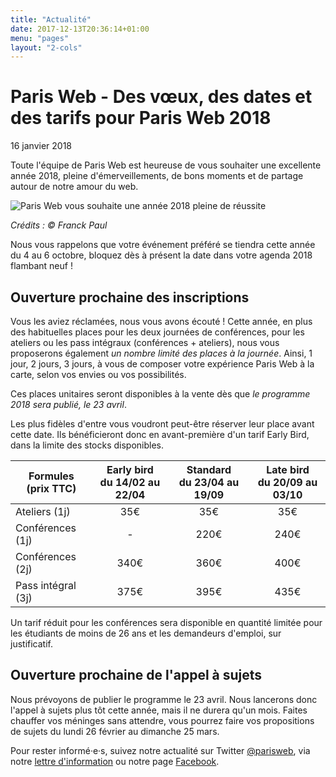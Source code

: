 ```yaml
---
title: "Actualité"
date: 2017-12-13T20:36:14+01:00
menu: "pages"
layout: "2-cols"
---
```


# Paris Web - Des vœux, des dates et des tarifs pour Paris Web 2018

<time datetime="16 janvier 2018" pubdate="">16 janvier 2018</time>

<p class="intro">
  Toute l'équipe de Paris Web est heureuse de vous souhaiter une excellente année 2018, pleine d'émerveillements, de bons moments et de partage autour de notre amour du web.
</p>

![Paris Web vous souhaite une année 2018 pleine de réussite](https://www.paris-web.fr/actualites/carte-voeux-paris-web-2018-petit.png)

*Crédits : © Franck Paul*

Nous vous rappelons que votre événement préféré se tiendra cette année du 4 au 6 octobre, bloquez dès à présent la date dans votre agenda 2018 flambant neuf !

## Ouverture prochaine des inscriptions

Vous les aviez réclamées, nous vous avons écouté ! Cette année, en plus des habituelles places pour les deux journées de conférences, pour les ateliers ou les pass intégraux (conférences + ateliers), nous vous proposerons également *un nombre limité des places à la journée*. Ainsi, 1 jour, 2 jours, 3 jours, à vous de composer votre expérience Paris Web à la carte, selon vos envies ou vos possibilités.

Ces places unitaires seront disponibles à la vente dès que *le programme 2018 sera publié, le 23 avril*.

Les plus fidèles d'entre vous voudront peut-être réserver leur place avant cette date. Ils bénéficieront donc en avant-première d'un tarif Early Bird, dans la limite des stocks disponibles.

| Formules<br>(prix TTC) | Early bird<br>du 14/02 au 22/04 | Standard<br>du 23/04 au 19/09 | Late bird<br>du 20/09 au 03/10 |
| ------------------- | :--------------------------: | :------------------------: | :-------------------------: |
| Ateliers (1j) | 35€ | 35€ | 35€ |
| Conférences (1j) | - | 220€ | 240€ |
| Conférences (2j) | 340€ | 360€ | 400€ |
| Pass intégral (3j) | 375€ | 395€ | 435€ |

Un tarif réduit pour les conférences sera disponible en quantité limitée pour les étudiants de moins de 26 ans et les demandeurs d'emploi, sur justificatif.

## Ouverture prochaine de l'appel à sujets

Nous prévoyons de publier le programme le 23 avril. Nous lancerons donc l'appel à sujets plus tôt cette année, mais il ne durera qu'un mois. Faites chauffer vos méninges sans attendre, vous pourrez faire vos propositions de sujets du lundi 26 février au dimanche 25 mars.

Pour rester informé·e·s, suivez notre actualité sur Twitter [@parisweb](https://twitter.com/parisweb), via notre [lettre d'information](https://www.paris-web.fr/abonnement.php) ou notre page [Facebook](https://www.facebook.com/parisweb).
